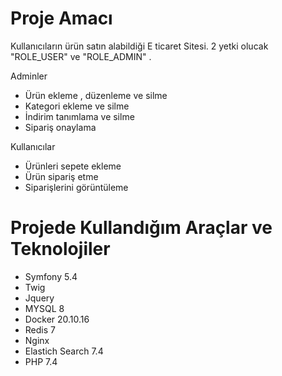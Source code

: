 # Proje Amacı
  Kullanıcıların ürün satın alabildiği E ticaret Sitesi. 2 yetki olucak "ROLE_USER" ve "ROLE_ADMIN" .
  
Adminler

 - Ürün ekleme , düzenleme ve silme
 - Kategori ekleme ve silme
 - İndirim tanımlama ve silme
 - Sipariş onaylama
 
 Kullanıcılar
 
 - Ürünleri sepete ekleme 
 - Ürün sipariş etme
 - Siparişlerini görüntüleme
 
 # Projede Kullandığım Araçlar ve Teknolojiler
 
 - Symfony 5.4
 - Twig
 - Jquery
 - MYSQL 8
 - Docker 20.10.16
 - Redis 7
 - Nginx
 - Elastich Search 7.4
 - PHP 7.4
 
